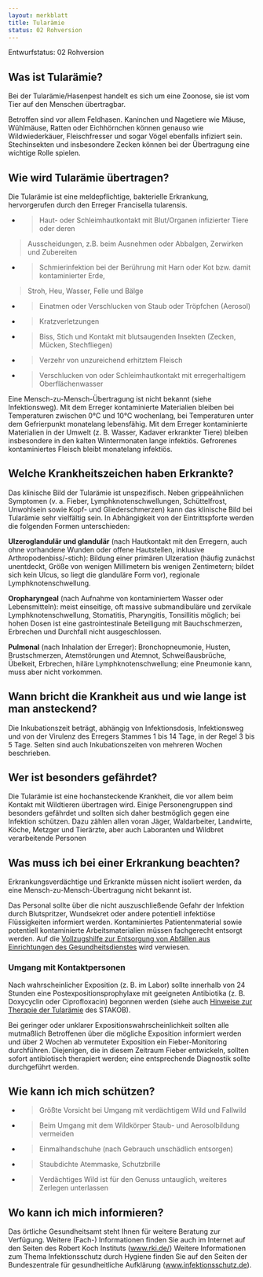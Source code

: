 ```yaml
---
layout: merkblatt
title: Tularämie
status: 02 Rohversion
---
```

Entwurfstatus: 02 Rohversion
 
## Was ist Tularämie?

Bei der Tularämie/Hasenpest handelt es sich um eine Zoonose, sie ist vom
Tier auf den Menschen übertragbar.

Betroffen sind vor allem Feldhasen. Kaninchen und Nagetiere wie Mäuse,
Wühlmäuse, Ratten oder Eichhörnchen können genauso wie Wildwiederkäuer,
Fleischfresser und sogar Vögel ebenfalls infiziert sein. Stechinsekten
und insbesondere Zecken können bei der Übertragung eine wichtige Rolle
spielen.

## Wie wird Tularämie übertragen?

Die Tularämie ist eine meldepflichtige, bakterielle Erkrankung,
hervorgerufen durch den Erreger Francisella tularensis.

  - > Haut- oder Schleimhautkontakt mit Blut/Organen infizierter Tiere
    > oder deren

> Ausscheidungen, z.B. beim Ausnehmen oder Abbalgen, Zerwirken und
> Zubereiten

  - > Schmierinfektion bei der Berührung mit Harn oder Kot bzw. damit
    > kontaminierter Erde,

> Stroh, Heu, Wasser, Felle und Bälge

  - > Einatmen oder Verschlucken von Staub oder Tröpfchen (Aerosol)

  - > Kratzverletzungen

  - > Biss, Stich und Kontakt mit blutsaugenden Insekten (Zecken,
    > Mücken, Stechfliegen)

  - > Verzehr von unzureichend erhitztem Fleisch

  - > Verschlucken von oder Schleimhautkontakt mit erregerhaltigem
    > Oberflächenwasser

Eine Mensch-zu-Mensch-Übertragung ist nicht bekannt (siehe
Infektionsweg). Mit dem Erreger kontaminierte Materialien bleiben bei
Temperaturen zwischen 0°C und 10°C wochenlang, bei Temperaturen unter
dem Gefrierpunkt monatelang lebensfähig. Mit dem Erreger kontaminierte
Materialien in der Umwelt (z. B. Wasser, Kadaver erkrankter Tiere)
bleiben insbesondere in den kalten Wintermonaten lange infektiös.
Gefrorenes kontaminiertes Fleisch bleibt monatelang infektiös.

## Welche Krankheitszeichen haben Erkrankte?

Das klinische Bild der Tularämie ist unspezifisch. Neben grippeähnlichen
Symptomen (v. a. Fieber, Lymphknotenschwellungen, Schüttelfrost,
Unwohlsein sowie Kopf- und Gliederschmerzen) kann das klinische Bild bei
Tularämie sehr vielfältig sein. In Abhängigkeit von der Eintrittspforte
werden die folgenden Formen unterschieden:

**Ulzeroglandulär und glandulär** (nach Hautkontakt mit den Erregern,
auch ohne vorhandene Wunden oder offene Hautstellen, inklusive
Arthropodenbiss/-stich): Bildung einer primären Ulzeration (häufig
zunächst unentdeckt, Größe von wenigen Millimetern bis wenigen
Zentimetern; bildet sich kein Ulcus, so liegt die glanduläre Form vor),
regionale Lymphknotenschwellung.

**Oropharyngeal** (nach Aufnahme von kontaminiertem Wasser oder
Lebensmitteln): meist einseitige, oft massive submandibuläre und
zervikale Lymphknotenschwellung, Stomatitis, Pharyngitis, Tonsillitis
möglich; bei hohen Dosen ist eine gastrointestinale Beteiligung mit
Bauchschmerzen, Erbrechen und Durchfall nicht ausgeschlossen.

**Pulmonal** (nach Inhalation der Erreger): Bronchopneumonie, Husten,
Brustschmerzen, Atemstörungen und Atemnot, Schweißausbrüche, Übelkeit,
Erbrechen, hiläre Lymphknotenschwellung; eine Pneumonie kann, muss aber
nicht vorkommen.

## Wann bricht die Krankheit aus und wie lange ist man ansteckend?

Die Inkubationszeit beträgt, abhängig von Infektionsdosis, Infektionsweg
und von der Virulenz des Erregers Stammes 1 bis 14 Tage, in der Regel 3
bis 5 Tage. Selten sind auch Inkubationszeiten von mehreren Wochen
beschrieben.

## Wer ist besonders gefährdet?

Die Tularämie ist eine hochansteckende Krankheit, die vor allem beim
Kontakt mit Wildtieren übertragen wird. Einige Personengruppen sind
besonders gefährdet und sollten sich daher bestmöglich gegen eine
Infektion schützen. Dazu zählen allen voran Jäger, Waldarbeiter,
Landwirte, Köche, Metzger und Tierärzte, aber auch Laboranten und
Wildbret verarbeitende Personen

## Was muss ich bei einer Erkrankung beachten?

Erkrankungsverdächtige und Erkrankte müssen nicht isoliert werden, da
eine Mensch-zu-Mensch-Übertragung nicht bekannt ist.

Das Personal sollte über die nicht auszuschließende Gefahr der Infektion
durch Blutspritzer, Wundsekret oder andere potentiell infektiöse
Flüssigkeiten informiert werden. Kontaminiertes Patientenmaterial sowie
potentiell kontaminierte Arbeitsmaterialien müssen fachgerecht entsorgt
werden. Auf die [Vollzugshilfe zur Entsorgung von Abfällen aus
Einrichtungen des
Gesundheitsdienstes](https://www.rki.de/DE/Content/Infekt/Krankenhaushygiene/Kommission/Downloads/LAGA-Rili.html)
wird verwiesen.

### **Umgang mit Kontaktpersonen**

Nach wahrscheinlicher Exposition (z. B. im Labor) sollte innerhalb von
24 Stunden eine Postexpositionsprophylaxe mit geeigneten Antibiotika (z.
B. Doxycyclin oder Ciprofloxacin) begonnen werden (siehe auch [Hinweise
zur Therapie der
Tularämie](https://www.rki.de/DE/Content/Kommissionen/Stakob/Stellungnahmen/Stellungnahmen_node.html)
des STAKOB).

Bei geringer oder unklarer Expositionswahrscheinlichkeit sollten alle
mutmaßlich Betroffenen über die mögliche Exposition informiert werden
und über 2 Wochen ab vermuteter Exposition ein Fieber-Monitoring
durchführen. Diejenigen, die in diesem Zeitraum Fieber entwickeln,
sollten sofort antibiotisch therapiert werden; eine entsprechende
Diagnostik sollte durchgeführt werden.

## Wie kann ich mich schützen?

  - > Größte Vorsicht bei Umgang mit verdächtigem Wild und Fallwild

  - > Beim Umgang mit dem Wildkörper Staub- und Aerosolbildung vermeiden

  - > Einmalhandschuhe (nach Gebrauch unschädlich entsorgen)

  - > Staubdichte Atemmaske, Schutzbrille

  - > Verdächtiges Wild ist für den Genuss untauglich, weiteres Zerlegen
    > unterlassen

## Wo kann ich mich informieren?

Das örtliche Gesundheitsamt steht Ihnen für weitere Beratung zur
Verfügung. Weitere (Fach-) Informationen finden Sie auch im Internet
auf den Seiten des Robert Koch Instituts
([<span class="underline">www.rki.de/</span>](http://www.rki.de/))
Weitere Informationen zum Thema Infektionsschutz durch Hygiene finden
Sie auf den Seiten der Bundeszentrale für gesundheitliche Aufklärung
(www.infektionsschutz.de).
